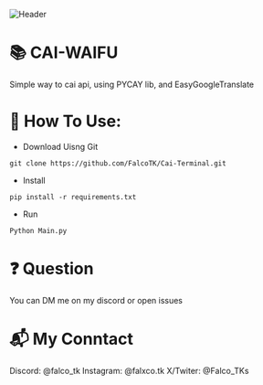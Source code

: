 ![Header](https://styles.redditmedia.com/t5_3glag/styles/bannerBackgroundImage_1ssmhjadjip31.jpg?format=pjpg&s=29601c153c18bf69a9cea1464765a8bf695c41d6 "Header")
# 📚 CAI-WAIFU
Simple way to cai api, using PYCAY lib, and EasyGoogleTranslate

# 🔨 How To Use:
- Download Uisng Git
```
git clone https://github.com/FalcoTK/Cai-Terminal.git
```
- Install
```
pip install -r requirements.txt
```
- Run
```
Python Main.py
```
# ❓ Question
You can DM me on my discord or open issues
# 📬 My Conntact 
Discord: @falco_tk
Instagram: @falxco.tk
X/Twiter: @Falco_TKs
